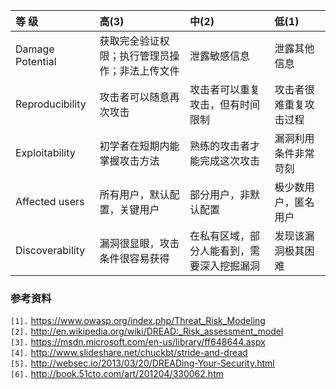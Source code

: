 |  **等 级**  |  **高(3)**    |  **中(2)**    |  **低(1)**    |
|:--------------|:---------------|:---------------|:---------------|
|  Damage Potential    |  获取完全验证权限；执行管理员操作；非法上传文件  |  泄露敏感信息  |  泄露其他信息  |
|  Reproducibility |  攻击者可以随意再次攻击   |  攻击者可以重复攻击，但有时间限制   |  攻击者很难重复攻击过程  |
|  Exploitability  |  初学者在短期内能掌握攻击方法  |  熟练的攻击者才能完成这次攻击  |  漏洞利用条件非常苛刻   |
|  Affected users  |  所有用户，默认配置，关键用户   |  部分用户，非默认配置   |  极少数用户，匿名用户    |
|  Discoverability |  漏洞很显眼，攻击条件很容易获得   |  在私有区域，部分人能看到，需要深入挖掘漏洞    |  发现该漏洞极其困难    |



### 参考资料 ###
`[1].` https://www.owasp.org/index.php/Threat_Risk_Modeling<br>
<code>[2].</code> <a href='http://en.wikipedia.org/wiki/DREAD:_Risk_assessment_model'>http://en.wikipedia.org/wiki/DREAD:_Risk_assessment_model</a><br>
<code>[3].</code> <a href='https://msdn.microsoft.com/en-us/library/ff648644.aspx'>https://msdn.microsoft.com/en-us/library/ff648644.aspx</a><br>
<code>[4].</code> <a href='http://www.slideshare.net/chuckbt/stride-and-dread'>http://www.slideshare.net/chuckbt/stride-and-dread</a><br>
<code>[5].</code> <a href='http://websec.io/2013/03/20/DREADing-Your-Security.html'>http://websec.io/2013/03/20/DREADing-Your-Security.html</a><br>
<code>[6].</code> <a href='http://book.51cto.com/art/201204/330062.htm'>http://book.51cto.com/art/201204/330062.htm</a><br>